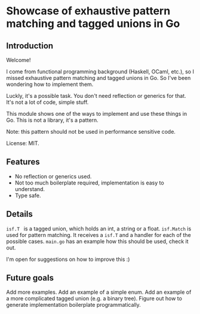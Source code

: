 # Showcase of exhaustive pattern matching and tagged unions in Go

## Introduction

Welcome!

I come from functional programming background (Haskell, OCaml, etc.), so I missed exhaustive pattern matching and tagged unions in Go. So I've been wondering how to implement them.

Luckly, it's a possible task. You don't need reflection or generics for that. It's not a lot of code, simple stuff.

This module shows one of the ways to implement and use these things in Go. This is not a library, it's a pattern.

Note: this pattern should not be used in performance sensitive code.

License: MIT.

## Features

- No reflection or generics used.
- Not too much boilerplate required, implementation is easy to understand.
- Type safe.

## Details

`isf.T ` is a tagged union, which holds an int, a string or a float. `isf.Match` is used for pattern matching. It receives a `isf.T` and a handler for each of the possible cases. `main.go` has an example how this should be used, check it out.

I'm open for suggestions on how to improve this :)

## Future goals

Add more examples. Add an example of a simple enum. Add an example of a more complicated tagged union (e.g. a binary tree). Figure out how to generate implementation boilerplate programmatically.
